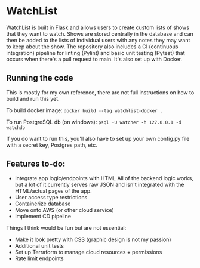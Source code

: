 # WatchList

WatchList is built in Flask and allows users to create custom lists of shows that they want to watch. Shows are stored centrally in the database and can then be added to the lists of individual users with any notes they may want to keep about the show. The repository also includes a CI (continuous integration) pipeline for linting (Pylint) and basic unit testing (Pytest) that occurs when there's a pull request to main. It's also set up with Docker.

## Running the code
This is mostly for my own reference, there are not full instructions on how to build and run this yet. 

To build docker image: ``docker build --tag watchlist-docker .`` 

To run PostgreSQL db (on windows): ``psql -U watcher -h 127.0.0.1 -d watchdb``

If you do want to run this, you'll also have to set up your own config.py file with a secret key, Postgres path, etc.

## Features to-do:
- Integrate app logic/endpoints with HTML
All of the backend logic works, but a lot of it currently serves raw JSON and isn't integrated with the HTML/actual pages of the app. 
- User access type restrictions
- Containerize database
- Move onto AWS (or other cloud service)
- Implement CD pipeline

Things I think would be fun but are not essential:
- Make it look pretty with CSS (graphic design is not my passion)
- Additional unit tests
- Set up Terraform to manage cloud resources + permissions
- Rate limit endpoints

